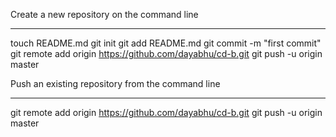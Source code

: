 Create a new repository on the command line
******************************************************

touch README.md
git init
git add README.md
git commit -m "first commit"
git remote add origin https://github.com/dayabhu/cd-b.git
git push -u origin master

Push an existing repository from the command line
********************************************************

git remote add origin https://github.com/dayabhu/cd-b.git
git push -u origin master